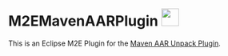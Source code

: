 # M2EMavenAARPlugin <img src="https://github.com/user-attachments/assets/eea7abc2-47ec-44ac-8d8a-c88cbb56af4f" height="35"/>
This is an Eclipse M2E Plugin for the [Maven AAR Unpack Plugin](https://github.com/dbeaudoinfortin/MavenAARUnpackPlugin).
